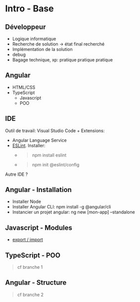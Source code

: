 # Intro - Base

## Développeur
- Logique informatique
- Recherche de solution -> état final recherché
- Implémentation de la solution
- debug
- Bagage technique, xp: pratique pratique pratique

## Angular
- HTML/CSS
- TypeScript
    - Javascript
    - POO

## IDE
Outil de travail: Visual Studio Code + Extensions: 
- Angular Language Service
- [ESLint](https://eslint.org/). Installer: 
    - > npm install eslint
    - > npm init @eslint/config

Autre IDE ?

## Angular - Installation
- Installer Node
- Installer Angular CLI: npm install -g @angular/cli
- Instancier un projet angular: ng new [mon-app] –standalone

## Javascript - Modules
- [export / import](https://developer.mozilla.org/fr/docs/Web/JavaScript/Guide/Modules)

## TypeScript - POO
> cf branche 1

## Angular - Structure
> cf branche 2
